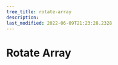 ```yaml
---
tree_title: rotate-array
description: 
last_modified: 2022-06-09T21:23:28.2328
---
```


# Rotate Array
